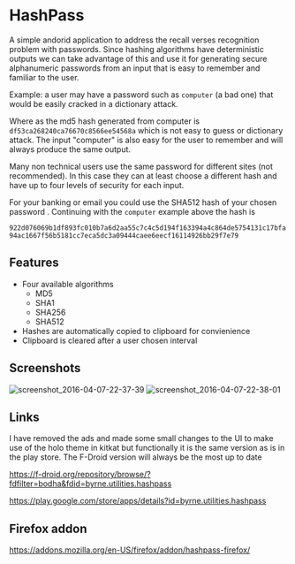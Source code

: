 HashPass
========

A simple andorid application to address the recall verses recognition problem with passwords. Since hashing algorithms have deterministic outputs we can take advantage of this and use it for generating secure alphanumeric passwords from an input that is easy to remember and familiar to the user.

Example: a user may have a password such as `computer` (a bad one) that would be easily cracked in a dictionary attack.

Where as the md5 hash generated from computer is `df53ca268240ca76670c8566ee54568a` which is not easy to guess or dictionary attack. The input "computer" is also easy for the user to remember and will always produce the same output.

Many non technical users use the same password for different sites (not recommended). In this case they can at least choose a different hash and have up to four levels of security for each input.

For your banking or email you could use the SHA512 hash of your chosen password . Continuing with the `computer` example above the hash is

`922d076069b1df893fc010b7a6d2aa55c7c4c5d194f163394a4c864de5754131c17bfa94ac1667f56b5181cc7eca5dc3a09444caee6eecf16114926bb29f7e79`


## Features

* Four available algorithms
  * MD5
  * SHA1
  * SHA256
  * SHA512
* Hashes are automatically copied to clipboard for convienience 
* Clipboard is cleared after a user chosen interval

## Screenshots

![screenshot_2016-04-07-22-37-39](https://cloud.githubusercontent.com/assets/2903711/14405595/3baccf64-fe8a-11e5-9269-4a52c0a7cf65.png)
![screenshot_2016-04-07-22-38-01](https://cloud.githubusercontent.com/assets/2903711/14405593/3baaa1ee-fe8a-11e5-90b7-d162c3cfd686.png)



## Links

I have removed the ads and made some small changes to the UI to make use of the holo theme in kitkat but functionally it is the same version as is in the play store. The F-Droid version will always be the most up to date

https://f-droid.org/repository/browse/?fdfilter=bodha&fdid=byrne.utilities.hashpass

https://play.google.com/store/apps/details?id=byrne.utilities.hashpass 

## Firefox addon 

https://addons.mozilla.org/en-US/firefox/addon/hashpass-firefox/

